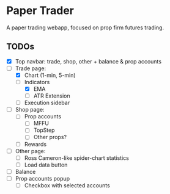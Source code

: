 # Paper Trader

A paper trading webapp, focused on prop firm futures trading.

## TODOs

- [x] Top navbar: trade, shop, other + balance & prop accounts
- [ ] Trade page:
	- [x] Chart (1-min, 5-min)
	- [ ] Indicators
		- [x] EMA
		- [ ] ATR Extension
	- [ ] Execution sidebar
- [ ] Shop page:
	- [ ] Prop accounts
		- [ ] MFFU
		- [ ] TopStep
		- [ ] Other props?
	- [ ] Rewards
- [ ] Other page:
	- [ ] Ross Cameron-like spider-chart statistics
	- [ ] Load data button
- [ ] Balance
- [ ] Prop accounts popup
	- [ ] Checkbox with selected accounts
